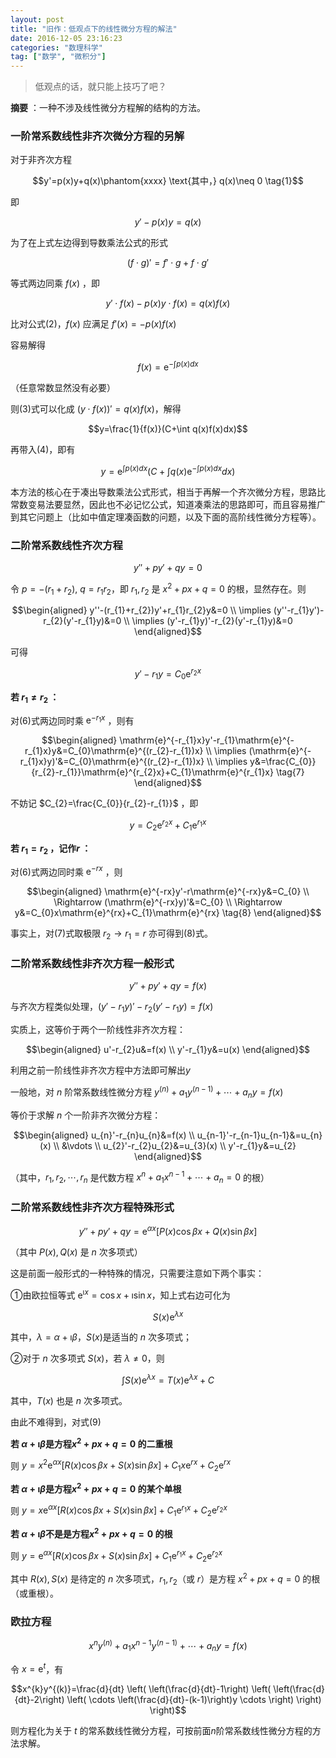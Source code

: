 ```yaml
---
layout: post
title: "旧作：低观点下的线性微分方程的解法"
date: 2016-12-05 23:16:23
categories: "数理科学"
tag: ["数学", "微积分"]
---
```


> 低观点的话，就只能上技巧了吧？

**摘要** ：一种不涉及线性微分方程解的结构的方法。

<!--more-->

### 一阶常系数线性非齐次微分方程的另解

对于非齐次方程

$$y'=p(x)y+q(x)\phantom{xxxx} \text{其中，} q(x)\neq 0 \tag{1}$$

即

$$y'-p(x)y=q(x)$$

为了在上式左边得到导数乘法公式的形式 

$$(f\cdot g)'=f'\cdot g+f\cdot g' \tag{2}$$

等式两边同乘 $f(x)$ ，即

$$y'\cdot f(x)-p(x)y\cdot f(x)=q(x)f(x) \tag{3}$$

比对公式(2)，$f(x)$ 应满足 $f'(x)=-p(x)f(x)$

容易解得

$$f(x)=\mathrm{e}^{-\int p(x)dx} \tag{4}$$

（任意常数显然没有必要）

则(3)式可以化成 $(y\cdot f(x))'=q(x)f(x)$，解得

$$y=\frac{1}{f(x)}(C+\int q(x)f(x)dx)$$

再带入(4)，即有

$$y=\mathrm{e}^{\int p(x)dx}(C+\int q(x)\mathrm{e}^{-\int p(x)dx}dx) \tag{5}$$

本方法的核心在于凑出导数乘法公式形式，相当于再解一个齐次微分方程，思路比常数变易法要显然，因此也不必记忆公式，知道凑乘法的思路即可，而且容易推广到其它问题上（比如中值定理凑函数的问题，以及下面的高阶线性微分方程等）。

### 二阶常系数线性齐次方程

$$y''+py'+qy=0$$

令 $p=-(r_{1}+r_{2})$, $q=r_{1}r_{2}$，即 $r_{1}, r_{2}$ 是 $x^{2}+px+q=0$ 的根，显然存在。则

$$\begin{aligned}
	y''-(r_{1}+r_{2})y'+r_{1}r_{2}y&=0 \\
	\implies (y''-r_{1}y')-r_{2}(y'-r_{1}y)&=0 \\
	\implies (y'-r_{1}y)'-r_{2}(y'-r_{1}y)&=0
\end{aligned}$$

可得

$$y'-r_{1}y=C_{0}\mathrm{e}^{r_{2}x} \tag{6}$$

**若 $r_{1}\neq r_{2}$ ：**

对(6)式两边同时乘 $\mathrm{e}^{-r_{1}x}$ ，则有

$$\begin{aligned}
	\mathrm{e}^{-r_{1}x}y'-r_{1}\mathrm{e}^{-r_{1}x}y&=C_{0}\mathrm{e}^{(r_{2}-r_{1})x} \\
	\implies (\mathrm{e}^{-r_{1}x}y)'&=C_{0}\mathrm{e}^{(r_{2}-r_{1})x} \\
	\implies y&=\frac{C_{0}}{r_{2}-r_{1}}\mathrm{e}^{r_{2}x}+C_{1}\mathrm{e}^{r_{1}x} \tag{7}
\end{aligned}$$

不妨记 $C_{2}=\frac{C_{0}}{r_{2}-r_{1}}$ ，即

$$y=C_{2}\mathrm{e}^{r_{2}x}+C_{1}\mathrm{e}^{r_{1}x}$$

**若 $r_{1}=r_{2}$ ，记作$r$ ：**

对(6)式两边同时乘 $\mathrm{e}^{-rx}$ ，则

$$\begin{aligned}
	\mathrm{e}^{-rx}y'-r\mathrm{e}^{-rx}y&=C_{0} \\
	\Rightarrow (\mathrm{e}^{-rx}y)'&=C_{0} \\
	\Rightarrow y&=C_{0}x\mathrm{e}^{rx}+C_{1}\mathrm{e}^{rx} \tag{8}
\end{aligned}$$

事实上，对(7)式取极限 $r_{2}\rightarrow r_{1}=r$ 亦可得到(8)式。

### 二阶常系数线性非齐次方程一般形式

$$y''+py'+qy=f(x)$$

与齐次方程类似处理，$(y'-r_{1}y)'-r_{2}(y'-r_{1}y)=f(x)$ 

实质上，这等价于两个一阶线性非齐次方程：

$$\begin{aligned}
	u'-r_{2}u&=f(x) \\
	y'-r_{1}y&=u(x)
\end{aligned}$$

利用之前一阶线性非齐次方程中方法即可解出$y$ 

一般地，对 $n$ 阶常系数线性微分方程 $y^{(n)}+a_{1}y^{(n-1)}+\cdots +a_{n}y=f(x)$ 

等价于求解 $n$ 个一阶非齐次微分方程：

$$\begin{aligned}
	u_{n}'-r_{n}u_{n}&=f(x) \\
	u_{n-1}'-r_{n-1}u_{n-1}&=u_{n}(x) \\
	&\vdots \\
	u_{2}'-r_{2}u_{2}&=u_{3}(x) \\
	y'-r_{1}y&=u_{2}
\end{aligned}$$

（其中，$r_{1},r_{2},\cdots ,r_{n}$ 是代数方程 $x^{n}+a_{1}x^{n-1}+\cdots +a_{n}=0$ 的根）

### 二阶常系数线性非齐次方程特殊形式

$$y''+py'+qy=\mathrm{e}^{\alpha x} [ P(x)\cos \beta x+Q(x)\sin \beta x ] \tag{9}$$

（其中 $P(x),Q(x)$ 是 $n$ 次多项式）

这是前面一般形式的一种特殊的情况，只需要注意如下两个事实：

①由欧拉恒等式 $\mathrm{e}^{\imath x}=\cos x+\imath \sin x$，知上式右边可化为

$$S(x)\mathrm{e}^{\lambda x}$$

其中，$\lambda =\alpha +\imath \beta$，$S(x)$是适当的 $n$ 次多项式； 

②对于 $n$ 次多项式 $S(x)$，若 $\lambda \neq 0$，则

$$\int S(x)\mathrm{e}^{\lambda x}=T(x)\mathrm{e}^{\lambda x}+C$$

其中，$T(x)$ 也是 $n$ 次多项式。

由此不难得到，对式(9)

**若 $\alpha +\imath \beta$是方程$x^{2}+px+q=0$ 的二重根**

则 $y=x^{2}\mathrm{e}^{\alpha x} [ R(x)\cos \beta x+S(x)\sin \beta x ] +C_{1}x\mathrm{e}^{rx}+C_{2}\mathrm{e}^{rx}$

**若 $\alpha +\imath \beta$是方程$x^{2}+px+q=0$ 的某个单根**

则 $y=x\mathrm{e}^{\alpha x} [ R(x)\cos \beta x+S(x)\sin \beta x ] +C_{1}\mathrm{e}^{r_{1}x}+C_{2}\mathrm{e}^{r_{2}x}$

**若 $\alpha +\imath \beta$不是是方程$x^{2}+px+q=0$ 的根**

则 $y=\mathrm{e}^{\alpha x} [ R(x)\cos \beta x+S(x)\sin \beta x ] +C_{1}\mathrm{e}^{r_{1}x}+C_{2}\mathrm{e}^{r_{2}x}$ 

其中 $R(x),S(x)$ 是待定的 $n$ 次多项式，$r_{1},r_{2}$（或 $r$）是方程 $x^{2}+px+q=0$ 的根（或重根）。

### 欧拉方程

$$x^{n}y^{(n)}+a_{1}x^{n-1}y^{(n-1)}+\cdots +a_{n}y=f(x)$$

令 $x=\mathrm{e}^{t}$，有

$$x^{k}y^{(k)}=\frac{d}{dt} \left( \left(\frac{d}{dt}-1\right) \left( \left(\frac{d}{dt}-2\right) \left( \cdots \left(\frac{d}{dt}-(k-1)\right)y \cdots \right) \right) \right)$$

则方程化为关于 $t$ 的常系数线性微分方程，可按前面$n$阶常系数线性微分方程的方法求解。

